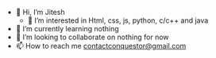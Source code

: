 - 👋 Hi, I’m Jitesh
  - 👀 I’m interested in Html, css, js, python, c/c++ and java
- 🌱 I’m currently learning nothing
- 💞️ I’m looking to collaborate on nothing for now
- 📫 How to reach me contactconquestor@gmail.com

<!---
official-jitesh/official-jitesh is a ✨ special ✨ repository because its `README.md` (this file) appears on your GitHub profile.
You can click the Preview link to take a look at your changes.
--->
